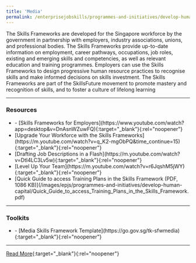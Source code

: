 ```yaml
---
title: 'Media'
permalink: /enterprisejobskills/programmes-and-initiatives/develop-human-capital/institute-for-human-resource-professionals--ihrp--certification/senior-worker-early-adopter-grant-and-part-time-re-employment-grant/accountancy/air-transport/aerospace/biopharmaceuticals-manufacturing/built-environment/design/early-childhood-care-education/electronics/energy-chemicals/energy-power/engineering-services/environmental-services/financial-services/food-manufacturing/food-services/healthcare/hotel-accomodation-services/human-resource/infocomm-technology/intellectual-property/landscape/logistics/marine-and-offshore/media/
---
```


The Skills Frameworks are developed for the Singapore workforce by the government in partnership with employers, industry associations, unions, and professional bodies. The Skills Frameworks provide up-to-date information on employment, career pathways, occupations, job roles, existing and emerging skills and competencies, as well as relevant education and training programmes. Employers can use the Skills Frameworks to design progressive human resource practices to recognise skills and make informed decisions on skills investment. The Skills Frameworks are part of the SkillsFuture movement to promote mastery and recognition of skills, and to foster a culture of lifelong learning

---

### Resources

<ul><li>- [Skills Frameworks for Employers](https://www.youtube.com/watch?app=desktop&v=DnAsnWZuwFQ){:target="_blank"}{:rel="noopener"}</li><li>[Upgrade Your Workforce with the Skills Frameworks](https://m.youtube.com/watch?v=q_K2-mgObPQ&time_continue=15){:target="_blank"}{:rel="noopener"}</li><li>[Drafting Job Descriptions in a Flash](https://m.youtube.com/watch?v=DtI4LC3Lv5w){:target="_blank"}{:rel="noopener"}</li><li>[Level Up Your Team](https://m.youtube.com/watch?v=r6JqshM5jWY){:target="_blank"}{:rel="noopener"}</li><li>[Quick Guide to access Training Plans in the Skills Framework (PDF, 1086 KB)](/images/epjs/programmes-and-initiatives/develop-human-capital/Quick_Guide_to_access_Training_Plans_in_the_Skills_Framework.pdf)</li></ul>

---

### Toolkits

<ul><li>- [Media Skills Framework Template](https://go.gov.sg/tk-sfwmedia){:target="_blank"}{:rel="noopener"}</li></ul>

---

[Read More](https://www.skillsfuture.gov.sg/skills-framework/media){:target="_blank"}{:rel="noopener"}
